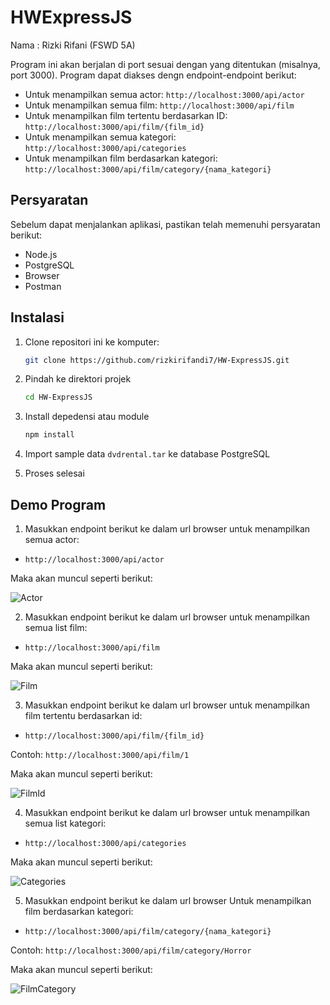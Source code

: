 # HWExpressJS

Nama : Rizki Rifani (FSWD 5A)

Program ini akan berjalan di port sesuai dengan yang ditentukan (misalnya, port 3000). Program dapat diakses dengn endpoint-endpoint berikut:

- Untuk menampilkan semua actor: `http://localhost:3000/api/actor`
- Untuk menampilkan semua film: `http://localhost:3000/api/film`
- Untuk menampilkan film tertentu berdasarkan ID: `http://localhost:3000/api/film/{film_id}`
- Untuk menampilkan semua kategori: `http://localhost:3000/api/categories`
- Untuk menampilkan film berdasarkan kategori: `http://localhost:3000/api/film/category/{nama_kategori}`

## Persyaratan

Sebelum dapat menjalankan aplikasi, pastikan telah memenuhi persyaratan berikut:

- Node.js
- PostgreSQL
- Browser
- Postman

## Instalasi

1. Clone repositori ini ke komputer:

   ```bash
   git clone https://github.com/rizkirifandi7/HW-ExpressJS.git

2. Pindah ke direktori projek

   ```bash
   cd HW-ExpressJS

3. Install depedensi atau module

   ```bash
   npm install

4. Import sample data `dvdrental.tar` ke database PostgreSQL

5. Proses selesai

## Demo Program

1. Masukkan endpoint berikut ke dalam url browser untuk menampilkan semua actor:

- `http://localhost:3000/api/actor`

Maka akan muncul seperti berikut:

![Actor](./public/assets/actor.jpeg)

2. Masukkan endpoint berikut ke dalam url browser untuk menampilkan semua list film:

- `http://localhost:3000/api/film`

Maka akan muncul seperti berikut:

![Film](./public/assets/listfilm.jpeg)

3. Masukkan endpoint berikut ke dalam url browser untuk menampilkan film tertentu berdasarkan id:

- `http://localhost:3000/api/film/{film_id}`

Contoh: `http://localhost:3000/api/film/1`

Maka akan muncul seperti berikut:

![FilmId](./public/assets/film-id.jpeg)

4. Masukkan endpoint berikut ke dalam url browser untuk menampilkan semua list kategori:

- `http://localhost:3000/api/categories`

Maka akan muncul seperti berikut:

![Categories](./public/assets/categories.jpeg)

5. Masukkan endpoint berikut ke dalam url browser Untuk menampilkan film berdasarkan kategori:

- `http://localhost:3000/api/film/category/{nama_kategori}`

Contoh: `http://localhost:3000/api/film/category/Horror`

Maka akan muncul seperti berikut:

![FilmCategory](./public/assets/film-categories.jpeg)
